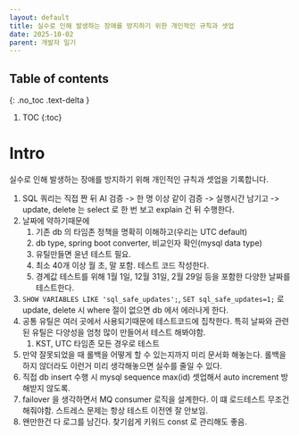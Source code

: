 ```yaml
---
layout: default
title: 실수로 인해 발생하는 장애를 방지하기 위한 개인적인 규칙과 셋업
date: 2025-10-02
parent: 개발자 일기
---
```


## Table of contents
{: .no_toc .text-delta }

1. TOC
{:toc}

# Intro

실수로 인해 발생하는 장애를 방지하기 위해 개인적인 규칙과 셋업을 기록합니다.

1. SQL 쿼리는 직접 짠 뒤 AI 검증 -> 한 명 이상 같이 검증 -> 실행시간 남기고 -> update, delete 는 select 로 한 번 보고 explain 건 뒤 수행한다.
2. 날짜에 약하기때문에 
    1. 기존 db 의 타임존 정책을 명확히 이해하고(우리는 UTC default)
    2. db type, spring boot converter, 비교인자 확인(mysql data type) 
    3. 유틸만들면 윤년 테스트 필요.
    4. 최소 40개 이상 월 초, 말 포함. 테스트 코드 작성한다.
    5. 경계값 테스트를 위해 1월 1일, 12월 31일, 2월 29일 등을 포함한 다양한 날짜를 테스트한다.
3. `SHOW VARIABLES LIKE 'sql_safe_updates';`, `SET sql_safe_updates=1;` 로 update, delete 시 where 절이 없으면 db 에서 에러나게 한다.
4. 공통 유틸은 여러 곳에서 사용되기때문에 테스트코드에 집착한다. 특히 날짜와 관련된 유틸은 다양성을 엄청 많이 만들어서 테스트 해봐야함.
    1. KST, UTC 타임존 모든 경우로 테스트
5. 만약 잘못되었을 때 롤백을 어떻게 할 수 있는지까지 미리 문서화 해놓는다. 롤백을 하지 않더라도 이런거 미리 생각해놓으면 실수를 줄일 수 있다.
6. 직접 db insert 수행 시 mysql sequence max(id) 셋업해서 auto increment 방해받지 않도록.
7. failover 을 생각하면서 MQ consumer 로직을 설계한다. 이 떄 로드테스트 무조건 해줘야함. 스트레스 문제는 항상 테스트 이전엔 잘 안보임.
8. 왠만한건 다 로그를 남긴다. 찾기쉽게 키워드 const 로 관리해도 좋음.